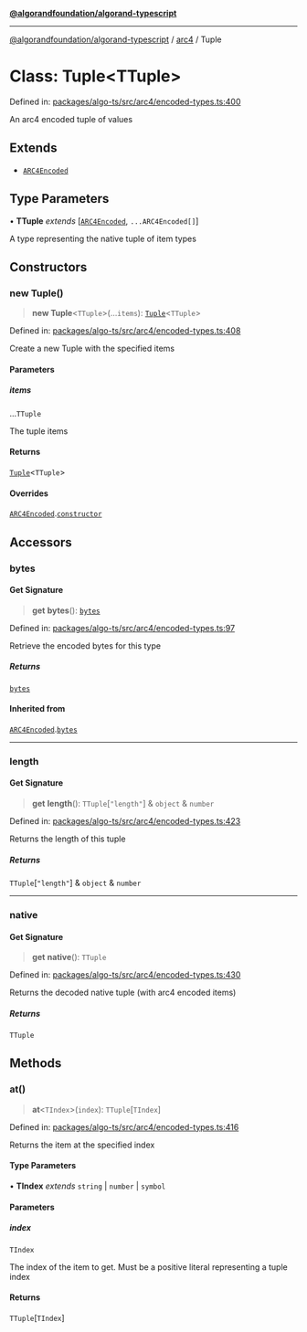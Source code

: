 [**@algorandfoundation/algorand-typescript**](../../README.md)

***

[@algorandfoundation/algorand-typescript](../../README.md) / [arc4](../README.md) / Tuple

# Class: Tuple\<TTuple\>

Defined in: [packages/algo-ts/src/arc4/encoded-types.ts:400](https://github.com/algorandfoundation/puya-ts/blob/main/packages/algo-ts/src/arc4/encoded-types.ts#L400)

An arc4 encoded tuple of values

## Extends

- [`ARC4Encoded`](ARC4Encoded.md)

## Type Parameters

• **TTuple** *extends* \[[`ARC4Encoded`](ARC4Encoded.md), `...ARC4Encoded[]`\]

A type representing the native tuple of item types

## Constructors

### new Tuple()

> **new Tuple**\<`TTuple`\>(...`items`): [`Tuple`](Tuple.md)\<`TTuple`\>

Defined in: [packages/algo-ts/src/arc4/encoded-types.ts:408](https://github.com/algorandfoundation/puya-ts/blob/main/packages/algo-ts/src/arc4/encoded-types.ts#L408)

Create a new Tuple with the specified items

#### Parameters

##### items

...`TTuple`

The tuple items

#### Returns

[`Tuple`](Tuple.md)\<`TTuple`\>

#### Overrides

[`ARC4Encoded`](ARC4Encoded.md).[`constructor`](ARC4Encoded.md#constructors)

## Accessors

### bytes

#### Get Signature

> **get** **bytes**(): [`bytes`](../../index/type-aliases/bytes.md)

Defined in: [packages/algo-ts/src/arc4/encoded-types.ts:97](https://github.com/algorandfoundation/puya-ts/blob/main/packages/algo-ts/src/arc4/encoded-types.ts#L97)

Retrieve the encoded bytes for this type

##### Returns

[`bytes`](../../index/type-aliases/bytes.md)

#### Inherited from

[`ARC4Encoded`](ARC4Encoded.md).[`bytes`](ARC4Encoded.md#bytes)

***

### length

#### Get Signature

> **get** **length**(): `TTuple`\[`"length"`\] & `object` & `number`

Defined in: [packages/algo-ts/src/arc4/encoded-types.ts:423](https://github.com/algorandfoundation/puya-ts/blob/main/packages/algo-ts/src/arc4/encoded-types.ts#L423)

Returns the length of this tuple

##### Returns

`TTuple`\[`"length"`\] & `object` & `number`

***

### native

#### Get Signature

> **get** **native**(): `TTuple`

Defined in: [packages/algo-ts/src/arc4/encoded-types.ts:430](https://github.com/algorandfoundation/puya-ts/blob/main/packages/algo-ts/src/arc4/encoded-types.ts#L430)

Returns the decoded native tuple (with arc4 encoded items)

##### Returns

`TTuple`

## Methods

### at()

> **at**\<`TIndex`\>(`index`): `TTuple`\[`TIndex`\]

Defined in: [packages/algo-ts/src/arc4/encoded-types.ts:416](https://github.com/algorandfoundation/puya-ts/blob/main/packages/algo-ts/src/arc4/encoded-types.ts#L416)

Returns the item at the specified index

#### Type Parameters

• **TIndex** *extends* `string` \| `number` \| `symbol`

#### Parameters

##### index

`TIndex`

The index of the item to get. Must be a positive literal representing a tuple index

#### Returns

`TTuple`\[`TIndex`\]
